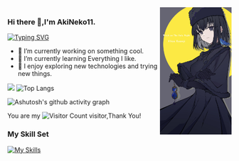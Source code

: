 <img align="right" src="https://raw.githubusercontent.com/AkiNeko11/AkiNeko11/main/Alice_Kuonji.png" width="32%">

### Hi there 👋,I'm AkiNeko11.

[![Typing SVG](https://readme-typing-svg.demolab.com?font=Fira+Code&pause=1000&color=000000&width=435&lines=Everything+is+possible;Always+learning+new+things)](https://git.io/typing-svg)


- 🔭 I’m currently working on something cool.
- 🌱 I’m currently learning Everything I like.
- 🤔 I enjoy exploring new technologies and trying new things.


![](https://github-readme-stats.vercel.app/api?username=AkiNeko11&show_icons=true&theme=transparent)
![Top Langs](https://github-readme-stats.vercel.app/api/top-langs/?username=AkiNeko11)

![Ashutosh's github activity graph](https://github-readme-activity-graph.vercel.app/graph?username=AkiNeko11&theme=react)


You are my ![Visitor Count](https://profile-counter.glitch.me/AkiNeko11/count.svg) visitor,Thank You! 

### My Skill Set

[![My Skills](https://skillicons.dev/icons?i=c,cpp,py,mysql,md,git,github,visualstudio,vscode,pycharm)](https://skillicons.dev)

